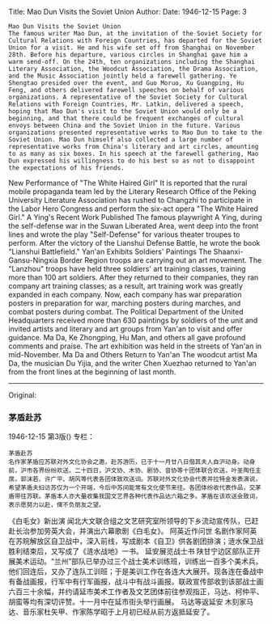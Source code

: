 Title: Mao Dun Visits the Soviet Union
Author:
Date: 1946-12-15
Page: 3

    Mao Dun Visits the Soviet Union
    The famous writer Mao Dun, at the invitation of the Soviet Society for Cultural Relations with Foreign Countries, has departed for the Soviet Union for a visit. He and his wife set off from Shanghai on November 28th. Before his departure, various circles in Shanghai gave him a warm send-off. On the 24th, ten organizations including the Shanghai Literary Association, the Woodcut Association, the Drama Association, and the Music Association jointly held a farewell gathering. Ye Shengtao presided over the event, and Guo Moruo, Xu Guangping, Hu Feng, and others delivered farewell speeches on behalf of various organizations. A representative of the Soviet Society for Cultural Relations with Foreign Countries, Mr. Latkin, delivered a speech, hoping that Mao Dun's visit to the Soviet Union would only be a beginning, and that there could be frequent exchanges of cultural envoys between China and the Soviet Union in the future. Various organizations presented representative works to Mao Dun to take to the Soviet Union. Mao Dun himself also collected a large number of representative works from China's literary and art circles, amounting to as many as six boxes. In his speech at the farewell gathering, Mao Dun expressed his willingness to do his best so as not to disappoint the expectations of his friends.
  New Performance of "The White Haired Girl"
    It is reported that the rural mobile propaganda team led by the Literary Research Office of the Peking University Literature Association has rushed to Changzhi to participate in the Labor Hero Congress and perform the six-act opera "The White Haired Girl."
  A Ying's Recent Work Published
    The famous playwright A Ying, during the self-defense war in the Suwan Liberated Area, went deep into the front lines and wrote the play "Self-Defense" for various theater troupes to perform. After the victory of the Lianshui Defense Battle, he wrote the book "Lianshui Battlefield."
  Yan'an Exhibits Soldiers' Paintings
    The Shaanxi-Gansu-Ningxia Border Region troops are carrying out an art movement. The "Lanzhou" troops have held three soldiers' art training classes, training more than 100 art soldiers. After they returned to their companies, they ran company art training classes; as a result, art training work was greatly expanded in each company. Now, each company has war preparation posters in preparation for war, marching posters during marches, and combat posters during combat. The Political Department of the United Headquarters received more than 630 paintings by soldiers of the unit and invited artists and literary and art groups from Yan'an to visit and offer guidance. Ma Da, Ke Zhongping, Hu Man, and others all gave profound comments and praise. The art exhibition was held in the streets of Yan'an in mid-November.
  Ma Da and Others Return to Yan'an
    The woodcut artist Ma Da, the musician Du Yijia, and the writer Chen Xuezhao returned to Yan'an from the front lines at the beginning of last month.



<hr /> 

Original: 


### 茅盾赴苏

1946-12-15
第3版()
专栏：

    茅盾赴苏
    名作家茅盾应苏联对外文化协会之邀，赴苏游历，已于十一月廿八日偕其夫人自沪动身。动身前，沪市各界纷纷欢送。二十四日，沪文协、木协、剧协、音协等十团体联合欢送，叶圣陶任主席，郭沫若、许广平、胡风等代表各团体致欢送词。苏联对外文化协会代表并拉特金发表演说，希望茅盾夫妇访苏仅为一个开端，今后中苏间能常有文化使节来往。各团体纷收代表作品，交茅盾带往苏联。茅盾本人亦大量收集我国文艺界各种代表作品达六箱之多。茅盾在该欢送会致词，表示愿努力以赴，俾不负朋友之望。
  《白毛女》新出演
    闻北大文联合组之文艺研究室所领导的下乡流动宣传队，已赶赴长治参加劳英大会，并演出六幕歌剧《白毛女》。
  阿英近作问世
    名剧作家阿英在苏皖解放区自卫战中，深入前线，写成剧本《自卫》供各剧团排演；涟水保卫战胜利结束后，又写成了《涟水战地》一书。
  延安展览战士书
    陕甘宁边区部队正开展美术运动。“兰州”部队已举办过三个战士美术训练班，训练出一百多个美术兵。他们回连后，又办了连队工训班；于是美训工作在各连大大展开。现各连在备战中有备战画报，行军中有行军画报，战斗中有战斗画报。联政宣传部收到该部战士画六百三十余幅，并约请延市美术工作者及文艺团体前往参观指正，马达、柯仲平、胡蛮等均有深切评赞。十一月中在延市街头举行画展。
  马达等返延安
    木刻家马达、音乐家杜矢甲、作家陈学昭于上月初已经从前方返抵延安了。
